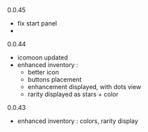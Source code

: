 
0.0.45
- fix start panel
-

0.0.44
- icomoon updated
- enhanced inventory :
  - better icon
  - buttons placement
  - enhancement displayed, with dots view
  - rarity displayed as stars + color

0.0.43
- enhanced inventory : colors, rarity display

